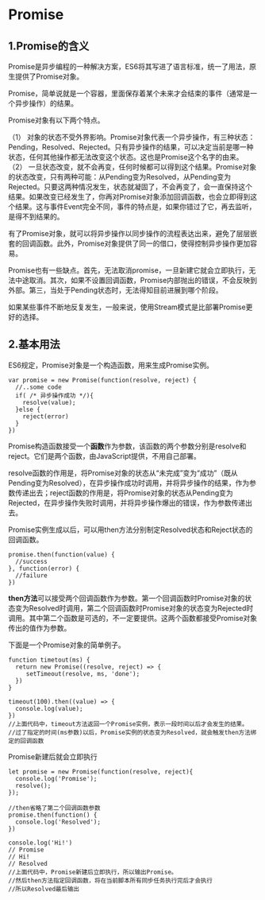 # Promise 

## 1.Promise的含义

Promise是异步编程的一种解决方案，ES6将其写进了语言标准，统一了用法，原生提供了Promise对象。

Promise，简单说就是一个容器，里面保存着某个未来才会结束的事件（通常是一个异步操作）的结果。

Promise对象有以下两个特点。

（1） 对象的状态不受外界影响。Promise对象代表一个异步操作，有三种状态：Pending，Resolved、Rejected。只有异步操作的结果，可以决定当前是哪一种状态，任何其他操作都无法改变这个状态。这也是Promise这个名字的由来。
（2） 一旦状态改变，就不会再变，任何时候都可以得到这个结果。Promise对象的状态改变，只有两种可能：从Pending变为Resolved，从Pending变为Rejected。只要这两种情况发生，状态就凝固了，不会再变了，会一直保持这个结果。如果改变已经发生了，你再对Promise对象添加回调函数，也会立即得到这个结果。这与事件Event完全不同，事件的特点是，如果你错过了它，再去监听，是得不到结果的。

有了Promise对象，就可以将异步操作以同步操作的流程表达出来，避免了层层嵌套的回调函数。此外，Promise对象提供了同一的借口，使得控制异步操作更加容易。

Promise也有一些缺点。首先，无法取消promise，一旦新建它就会立即执行，无法中途取消。其次，如果不设置回调函数，Promise内部抛出的错误，不会反映到外部。第三，当处于Pending状态时，无法得知目前进展到哪个阶段。

如果某些事件不断地反复发生，一般来说，使用Stream模式是比部署Promise更好的选择。

## 2.基本用法

ES6规定，Promise对象是一个构造函数，用来生成Promise实例。
    
    var promise = new Promise(function(resolve, reject) {
      //..some code
      if( /* 异步操作成功 */){
    	resolve(value);
      }else {
    	reject(error)
      }
    })

Promise构造函数接受一个**函数**作为参数，该函数的两个参数分别是resolve和reject。它们是两个函数，由JavaScript提供，不用自己部署。

resolve函数的作用是，将Promise对象的状态从“未完成”变为“成功”（既从Pending变为Resolved），在异步操作成功时调用，并将异步操作的结果，作为参数传递出去；reject函数的作用是，将Promise对象的状态从Pending变为Rejected，在异步操作失败时调用，并将异步操作爆出的错误，作为参数传递出去。

Promise实例生成以后，可以用then方法分别制定Resolved状态和Reject状态的回调函数。

    promise.then(function(value) {
      //success
    }, function(error) {
      //failure
    })

**then方法**可以接受两个回调函数作为参数。第一个回调函数时Promise对象的状态变为Resolved时调用，第二个回调函数时Promise对象的状态变为Rejected时调用。其中第二个函数是可选的，不一定要提供。这两个函数都接受Promise对象传出的值作为参数。

下面是一个Promise对象的简单例子。
    
    function timetout(ms) {
      return new Promise((resolve, reject) => {
   		 setTimeout(resolve, ms, 'done');
      })
    }
    
    timeout(100).then((value) => {
      console.log(value);
    })
    //上面代码中，timeout方法返回一个Promise实例，表示一段时间以后才会发生的结果。
	//过了指定的时间(ms参数)以后，Promise实例的状态变为Resolved，就会触发then方法绑定的回调函数


Promise新建后就会立即执行

    let promise = new Promise(function(resolve, reject){
      console.log('Promise');
      resolve();
    });
    
	//then省略了第二个回调函数参数
    promise.then(function() {
      console.log('Resolved');
    })
    
    console.log('Hi!')
    // Promise
    // Hi!
    // Resolved
	//上面代码中，Promise新建后立即执行，所以输出Promise。
	//然后then方法指定回调函数，将在当前脚本所有同步任务执行完后才会执行
	//所以Resolved最后输出


